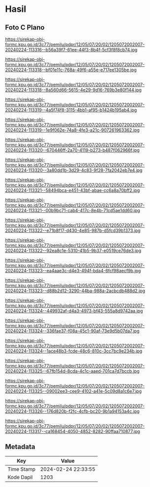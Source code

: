 # Hasil

## Foto C Plano

https://sirekap-obj-formc.kpu.go.id/3c77/pemilu/pdpr/12/05/07/20/02/1205072002007-20240224-113316--b56a39f7-61ee-44f3-8b4f-5cf3f8f8cb74.jpg

https://sirekap-obj-formc.kpu.go.id/3c77/pemilu/pdpr/12/05/07/20/02/1205072002007-20240224-113318--bf01e11c-768a-49f6-a55e-e717ee1305be.jpg

https://sirekap-obj-formc.kpu.go.id/3c77/pemilu/pdpr/12/05/07/20/02/1205072002007-20240224-113318--8a560d66-5615-4e29-9d16-769b3e80f144.jpg

https://sirekap-obj-formc.kpu.go.id/3c77/pemilu/pdpr/12/05/07/20/02/1205072002007-20240224-113319--4a5f74f8-3115-4bb1-af95-b1424b195ab4.jpg

https://sirekap-obj-formc.kpu.go.id/3c77/pemilu/pdpr/12/05/07/20/02/1205072002007-20240224-113319--1e9f062e-74a8-4fe3-a21c-907261963362.jpg

https://sirekap-obj-formc.kpu.go.id/3c77/pemilu/pdpr/12/05/07/20/02/1205072002007-20240224-113320--670446ff-2a70-4119-b273-b487f062966f.jpg

https://sirekap-obj-formc.kpu.go.id/3c77/pemilu/pdpr/12/05/07/20/02/1205072002007-20240224-113320--3a80dd1b-3d29-4c83-9f28-7fa2042eb7e4.jpg

https://sirekap-obj-formc.kpu.go.id/3c77/pemilu/pdpr/12/05/07/20/02/1205072002007-20240224-113321--58494bca-e451-43bf-abae-cc6a8a70bff2.jpg

https://sirekap-obj-formc.kpu.go.id/3c77/pemilu/pdpr/12/05/07/20/02/1205072002007-20240224-113321--00b9bc71-cab4-417c-8e4b-71cd5ae1dd60.jpg

https://sirekap-obj-formc.kpu.go.id/3c77/pemilu/pdpr/12/05/07/20/02/1205072002007-20240224-113322--e71b8f17-d430-4e85-987b-d5fcd39b1373.jpg

https://sirekap-obj-formc.kpu.go.id/3c77/pemilu/pdpr/12/05/07/20/02/1205072002007-20240224-113322--92ea8c1e-5310-41b5-9b37-e0519ce76de3.jpg

https://sirekap-obj-formc.kpu.go.id/3c77/pemilu/pdpr/12/05/07/20/02/1205072002007-20240224-113323--ea4aae3c-d4e3-494f-bda4-6fcf98aecf9b.jpg

https://sirekap-obj-formc.kpu.go.id/3c77/pemilu/pdpr/12/05/07/20/02/1205072002007-20240224-113323--d88b2d12-3290-44ba-988a-2acbcdb488d2.jpg

https://sirekap-obj-formc.kpu.go.id/3c77/pemilu/pdpr/12/05/07/20/02/1205072002007-20240224-113324--449932af-d4a3-4973-bf43-555a8d9742aa.jpg

https://sirekap-obj-formc.kpu.go.id/3c77/pemilu/pdpr/12/05/07/20/02/1205072002007-20240224-113324--336fae37-f08a-45c1-90af-73e9d5b07da7.jpg

https://sirekap-obj-formc.kpu.go.id/3c77/pemilu/pdpr/12/05/07/20/02/1205072002007-20240224-113324--1ace48b3-fcde-48c6-810c-3cc7bc9e234b.jpg

https://sirekap-obj-formc.kpu.go.id/3c77/pemilu/pdpr/12/05/07/20/02/1205072002007-20240224-113325--67fb154d-8cda-4c1c-aaed-701ca7d7bccb.jpg

https://sirekap-obj-formc.kpu.go.id/3c77/pemilu/pdpr/12/05/07/20/02/1205072002007-20240224-113325--09002ee3-cee9-4102-a41e-5c09d8a1c6e7.jpg

https://sirekap-obj-formc.kpu.go.id/3c77/pemilu/pdpr/12/05/07/20/02/1205072002007-20240224-113326--176d820b-f2fc-4cfb-bc20-9b1a94153a4c.jpg

https://sirekap-obj-formc.kpu.go.id/3c77/pemilu/pdpr/12/05/07/20/02/1205072002007-20240224-113317--ca168454-4050-4852-8282-90ffaa710877.jpg


## Metadata

| Key        | Value               |
| ---------- | ------------------- |
| Time Stamp | 2024-02-24 22:33:55 |
| Kode Dapil | 1203                |



